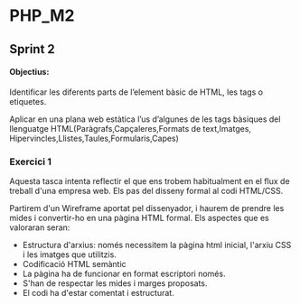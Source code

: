 # PHP_M2
## Sprint 2
#### Objectius:

Identificar les diferents parts de l’element bàsic de HTML, les tags o etiquetes.

Aplicar en una plana web estàtica l’us d’algunes de les tags bàsiques del llenguatge HTML(Paràgrafs,Capçaleres,Formats de text,Imatges, Hipervincles,Llistes,Taules,Formularis,Capes)

### Exercici 1

Aquesta tasca intenta reflectir el que ens trobem habitualment en el flux de treball d'una empresa web. Els pas del disseny formal al codi HTML/CSS.

Partirem d'un Wireframe aportat pel dissenyador, i haurem de prendre les mides i convertir-ho en una pàgina HTML formal. Els aspectes que es valoraran seran:

* Estructura d'arxius: només necessitem la pàgina html inicial, l'arxiu CSS i les imatges que utilitzis.
* Codificació HTML semàntic
* La pàgina ha de funcionar en format escriptori només.
* S'han de respectar les mides i marges proposats.
* El codi ha d'estar comentat i estructurat.
